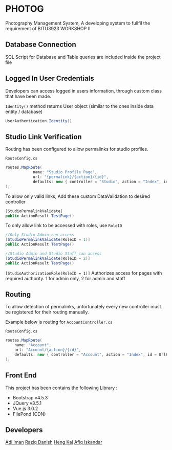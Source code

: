 # PHOTOG
Photography Management System, A developing system to fullfil the requirement of BITU3923 WORKSHOP II

## Database Connection

SQL Script for Database and Table queries are included inside the project file

## Logged In User Credentials
Developers can access logged in users information, through custom class that have been made.

`Identity()` method returns User object (similar to the ones inside data entity / database) 

```csharp
UserAuthentication.Identity()
```

## Studio Link Verification
Routing has been configured to allow permalinks for studio profiles.

`RouteConfig.cs`
```csharp
routes.MapRoute(
            name: "Studio Profile Page",
            url: "{permalink}/{action}/{id}",
            defaults: new { controller = "Studio", action = "Index", id = UrlParameter.Optional }
);
```

To allow only valid links, Add these custom DataValidation to desired controller
```csharp
[StudioPermalinkValidate]
public ActionResult TestPage()
```
To only allow link to be accessed with roles, use `RoleID`
```csharp
//Only Studio Admin can access
[StudioPermalinkValidate(RoleID = 1)]
public ActionResult TestPage()
```

```csharp
//Studio Admin and Studio Staff can access
[StudioPermalinkValidate(RoleID = 2)]
public ActionResult TestPage()
```


`[StudioAuthorizationRole(RoleID = 1)]` Authorizes access for pages with required authority. 1 for admin only, 2 for admin and staff

## Routing
To allow detection of permalinks, unfortunately every new controller must be registered for their routing manually.

Example below is routing for `AccountController.cs`

`RouteConfig.cs`
```csharp
routes.MapRoute(
    name: "Account",
    url: "Account/{action}/{id}",
    defaults: new { controller = "Account", action = "Index", id = UrlParameter.Optional }
);
```

## Front End
This project has been contains the following Library : 

- Bootstrap v4.5.3
- JQuery v3.5.1
- Vue.js 3.0.2
- FilePond (CDN)


## Developers
[Adi Iman](https://github.com/adimixx)
[Raziq Danish](https://github.com/ahmdraziq)
[Heng Kai](https://github.com/HengKai5191)
[Afiq Iskandar]()